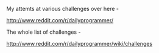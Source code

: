 My attemts at various challenges over here -

http://www.reddit.com/r/dailyprogrammer/

The whole list of challenges - 

http://www.reddit.com/r/dailyprogrammer/wiki/challenges
